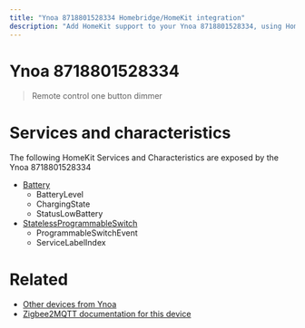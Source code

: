 ```yaml
---
title: "Ynoa 8718801528334 Homebridge/HomeKit integration"
description: "Add HomeKit support to your Ynoa 8718801528334, using Homebridge, Zigbee2MQTT and homebridge-z2m."
---
```

<!---
This file has been GENERATED using src/docgen/docgen.ts
DO NOT EDIT THIS FILE MANUALLY!
-->
# Ynoa 8718801528334
> Remote control one button dimmer


# Services and characteristics
The following HomeKit Services and Characteristics are exposed by
the Ynoa 8718801528334

* [Battery](../../battery.md)
  * BatteryLevel
  * ChargingState
  * StatusLowBattery
* [StatelessProgrammableSwitch](../../action.md)
  * ProgrammableSwitchEvent
  * ServiceLabelIndex


# Related
* [Other devices from Ynoa](../index.md#ynoa)
* [Zigbee2MQTT documentation for this device](https://www.zigbee2mqtt.io/devices/8718801528334.html)